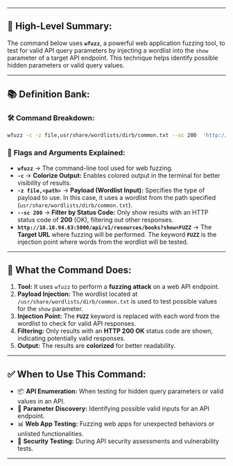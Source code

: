 
---

## 📖 High-Level Summary:

The command below uses **`wfuzz`**, a powerful web application fuzzing tool, to test for valid API query parameters by injecting a wordlist into the `show` parameter of a target API endpoint. This technique helps identify possible hidden parameters or valid query values.

---

## 📚 Definition Bank:

### 🛠️ **Command Breakdown:**

```bash
wfuzz -c -z file,usr/share/wordlists/dirb/common.txt --sc 200  'http://10.10.94.63:5000/api/v1/resources/books?show=FUZZ'
```

### 📖 **Flags and Arguments Explained:**

- **`wfuzz`** → The command-line tool used for web fuzzing.
- **`-c`** → **Colorize Output:** Enables colored output in the terminal for better visibility of results.
- **`-z file,<path>`** → **Payload (Wordlist Input):** Specifies the type of payload to use. In this case, it uses a wordlist from the path specified (`usr/share/wordlists/dirb/common.txt`).
- **`--sc 200`** → **Filter by Status Code:** Only show results with an HTTP status code of **200** (OK), filtering out other responses.
- **`http://10.10.94.63:5000/api/v1/resources/books?show=FUZZ`** → The **Target URL** where fuzzing will be performed. The keyword **`FUZZ`** is the injection point where words from the wordlist will be tested.

---

## 🎯 What the Command Does:

1. **Tool:** It uses `wfuzz` to perform a **fuzzing attack** on a web API endpoint.
2. **Payload Injection:** The wordlist located at `/usr/share/wordlists/dirb/common.txt` is used to test possible values for the `show` parameter.
3. **Injection Point:** The **`FUZZ`** keyword is replaced with each word from the wordlist to check for valid API responses.
4. **Filtering:** Only results with an **HTTP 200 OK** status code are shown, indicating potentially valid responses.
5. **Output:** The results are **colorized** for better readability.

---

## ✅ When to Use This Command:

- 📦 **API Enumeration:** When testing for hidden query parameters or valid values in an API.
- 🔎 **Parameter Discovery:** Identifying possible valid inputs for an API endpoint.
- 📊 **Web App Testing:** Fuzzing web apps for unexpected behaviors or unlisted functionalities.
- 🔐 **Security Testing:** During API security assessments and vulnerability tests.

---